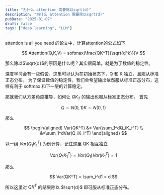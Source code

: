 ```yaml
---
title: "为什么 attention 需要除以sqrt(d)"
description: "为什么 attention 需要除以sqrt(d)"
pubDate: "2025-01-07"
draft: false
tags: ["deep learning", "LLM"]
---
```


attention is all you need 的论文中，计算attention的公式如下

$$
Attention(Q,K,V) = softmax(\frac{QK^T}{\sqrt{d^k}})V
$$

那么除以$\sqrt{d}$的原因是什么呢？其实很简单，就是为了数值的稳定性。

深度学习会有一些假设，这里可以认为在初始状态下，Q 和 K 独立，且服从标准正态分布。
为了保证数值的稳定性，我们会希望输出依然服从标准正态分布，这样有利于 softmax 和下一层的计算稳定。

那就我们从方差角度推导，如何让 $QK_T$ 的输出也服从标准正态分布。
首先

$$
Q \sim N(0,1)
K \sim N(0,1)
$$

那么

$$
\begin{aligned}
Var(QK^T)  &= Var(\sum_1^dQ_iK_i^T) \\
           &=\sum_1^dVar(Q_iK_i^T)
\end{aligned}
$$

以一组 $Var(Q_1K_1^T)$ 为例计算，记住这里 QK 相互独立

$$
Var(Q_1K_1^T) = Var(Q_1)Var(K_1^T) = 1
$$

那么

$$
Var(QK^T) = \sum_i^d1 = d
$$

所以这里对 $QK^T$ 的结果除以 $\sqrt{d}$ 即可服从标准正态分布。
